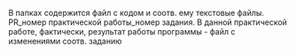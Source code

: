 В папках содержится файл с кодом и соотв. ему текстовые файлы. PR_номер практической работы_номер задания. В данной практической работе, фактически, результат работы программы -  файл с изменениями соотв. заданию
